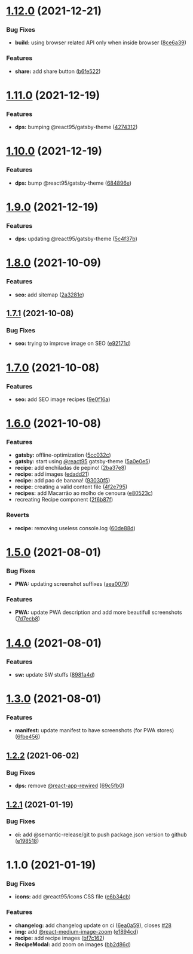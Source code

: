# [1.12.0](https://github.com/ggdaltoso/95Recipes/compare/v1.11.0...v1.12.0) (2021-12-21)


### Bug Fixes

* **build:** using browser related API only when inside browser ([8ce6a39](https://github.com/ggdaltoso/95Recipes/commit/8ce6a39ac5ca2962ac25aa5f5f6036b4e8a33b8d))


### Features

* **share:** add share button ([b6fe522](https://github.com/ggdaltoso/95Recipes/commit/b6fe522afe65f6a429fecb42df0b8b4f23bad9ed))

# [1.11.0](https://github.com/ggdaltoso/95Recipes/compare/v1.10.0...v1.11.0) (2021-12-19)


### Features

* **dps:** bumping @react95/gatsby-theme ([4274312](https://github.com/ggdaltoso/95Recipes/commit/42743122481c5baf7f3334f2eb6092b3c5cc5f97))

# [1.10.0](https://github.com/ggdaltoso/95Recipes/compare/v1.9.0...v1.10.0) (2021-12-19)


### Features

* **dps:** bump @react95/gatsby-theme ([684896e](https://github.com/ggdaltoso/95Recipes/commit/684896e77dca2798de5de5d0e623456117465727))

# [1.9.0](https://github.com/ggdaltoso/95Recipes/compare/v1.8.0...v1.9.0) (2021-12-19)


### Features

* **dps:** updating @react95/gatsby-theme ([5c4f37b](https://github.com/ggdaltoso/95Recipes/commit/5c4f37baec47493a0ab802efbe0cdceebfdd7d6d))

# [1.8.0](https://github.com/ggdaltoso/95Recipes/compare/v1.7.1...v1.8.0) (2021-10-09)


### Features

* **seo:** add sitemap ([2a3281e](https://github.com/ggdaltoso/95Recipes/commit/2a3281e45fdca4b35955e506ae999f1ada7f99d9))

## [1.7.1](https://github.com/ggdaltoso/95Recipes/compare/v1.7.0...v1.7.1) (2021-10-08)


### Bug Fixes

* **seo:** trying to improve image on SEO ([e92171d](https://github.com/ggdaltoso/95Recipes/commit/e92171d81d5d84eac9f9a3b02a963d092c3f5600))

# [1.7.0](https://github.com/ggdaltoso/95Recipes/compare/v1.6.0...v1.7.0) (2021-10-08)


### Features

* **seo:** add SEO image recipes ([9e0f16a](https://github.com/ggdaltoso/95Recipes/commit/9e0f16aa09a0a9c41091cbcc4b6f859b9d3819af))

# [1.6.0](https://github.com/ggdaltoso/95Recipes/compare/v1.5.0...v1.6.0) (2021-10-08)


### Features

* **gatsby:** offline-optimization ([5cc032c](https://github.com/ggdaltoso/95Recipes/commit/5cc032c86d1c4cd151855cb35ff3b6c58f488cee))
* **gatsby:** start using [@react95](https://github.com/react95) gatsby-theme ([5a0e0e5](https://github.com/ggdaltoso/95Recipes/commit/5a0e0e58d74a2852ef1956859f4cb833107d19e0))
* **recipe:** add enchiladas de pepino! ([2ba37e8](https://github.com/ggdaltoso/95Recipes/commit/2ba37e89772e935db2ffb45a548e763a0064d864))
* **recipe:** add images ([edadd21](https://github.com/ggdaltoso/95Recipes/commit/edadd210e7ee62014754568029de11084b1b7cf0))
* **recipe:** add pao de banana! ([93030f5](https://github.com/ggdaltoso/95Recipes/commit/93030f5787a911be7b731959c8b6756f2be5b3f1))
* **recipe:** creating a valid content file ([4f2e795](https://github.com/ggdaltoso/95Recipes/commit/4f2e795cd720a688cf9a0926998f6cf6f6989460))
* **recipes:** add Macarrão ao molho de cenoura ([e80523c](https://github.com/ggdaltoso/95Recipes/commit/e80523c22da13a648d2840dcf4f8029c7def7d45))
* recreating Recipe component ([2f6b87f](https://github.com/ggdaltoso/95Recipes/commit/2f6b87fd72453a7a018adc5671159bbd57c6be74))


### Reverts

* **recipe:** removing useless console.log ([60de88d](https://github.com/ggdaltoso/95Recipes/commit/60de88da29c45a2a68ad0515289dcf8d11cf8a7c))

# [1.5.0](https://github.com/ggdaltoso/95Recipes/compare/v1.4.0...v1.5.0) (2021-08-01)


### Bug Fixes

* **PWA:** updating screenshot suffixes ([aea0079](https://github.com/ggdaltoso/95Recipes/commit/aea00798ae9db9672d75e8f80380226922aeb989))


### Features

* **PWA:** update PWA description and add more beautifull screenshots ([7d7ecb8](https://github.com/ggdaltoso/95Recipes/commit/7d7ecb886ca913ebe0f76b0f188c8e302c3c9a81))

# [1.4.0](https://github.com/ggdaltoso/95Recipes/compare/v1.3.0...v1.4.0) (2021-08-01)


### Features

* **sw:** update SW stuffs ([8981a4d](https://github.com/ggdaltoso/95Recipes/commit/8981a4dfb6e4ca79cb4ac46a0fcd97cc82296fcb))

# [1.3.0](https://github.com/ggdaltoso/95Recipes/compare/v1.2.2...v1.3.0) (2021-08-01)


### Features

* **manifest:** update manifest to have screenshots (for PWA stores) ([6fbe456](https://github.com/ggdaltoso/95Recipes/commit/6fbe4567999d59be658b64aed7c20390a6e2d38d))

## [1.2.2](https://github.com/ggdaltoso/95Recipes/compare/v1.2.1...v1.2.2) (2021-06-02)


### Bug Fixes

* **dps:** remove [@react-app-rewired](https://github.com/react-app-rewired) ([69c5fb0](https://github.com/ggdaltoso/95Recipes/commit/69c5fb04515b543fb4ac609957a0cac2815851db))

## [1.2.1](https://github.com/ggdaltoso/95Recipes/compare/v1.2.0...v1.2.1) (2021-01-19)


### Bug Fixes

* **ci:** add @semantic-release/git to push package.json version to github ([e198518](https://github.com/ggdaltoso/95Recipes/commit/e1985185f45787366088d62bfd878fa12309e7c0))

# 1.1.0 (2021-01-19)

### Bug Fixes

- **icons:** add @react95/icons CSS file ([e6b34cb](https://github.com/ggdaltoso/95Recipes/commit/e6b34cb58c295d7dbf6328bfb85d5c6bbf68f375))

### Features

- **changelog:** add changelog update on ci ([6ea0a59](https://github.com/ggdaltoso/95Recipes/commit/6ea0a5980a567c0645e05c08201699cb7b72dd5b)), closes [#28](https://github.com/ggdaltoso/95Recipes/issues/28)
- **img:** add [@react-medium-image-zoom](https://github.com/react-medium-image-zoom) ([e1894cd](https://github.com/ggdaltoso/95Recipes/commit/e1894cd3f4060011242866434e6df3c32c4f0c04))
- **recipe:** add recipe images ([bf7c162](https://github.com/ggdaltoso/95Recipes/commit/bf7c162ec532c51b52378b6239a44e4d20c2dd9e))
- **RecipeModal:** add zoom on images ([bb2d86d](https://github.com/ggdaltoso/95Recipes/commit/bb2d86d58fd4ee8bcc6de26f776e5bdfe46b7cf0))
